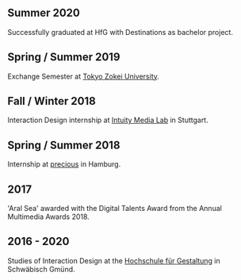 ## Summer 2020

Successfully graduated at HfG with Destinations as bachelor project.

## Spring / Summer 2019

Exchange Semester at [Tokyo Zokei University][TZU].

## Fall / Winter 2018

Interaction Design internship at [Intuity Media Lab][intuity] in Stuttgart.

## Spring / Summer 2018

Internship at [precious][precious] in Hamburg.

## 2017

'Aral Sea' awarded with the Digital Talents Award from the Annual Multimedia Awards 2018.

## 2016 - 2020

Studies of Interaction Design at the [Hochschule für Gestaltung][HfG] in Schwäbisch Gmünd.

[TZU]: https://www.zokei.ac.jp
[intuity]: https://www.intuity.de
[precious]: http://precious-forever.com
[HfG]: https://www.hfg-gmuend.de
